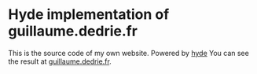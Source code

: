 Hyde implementation of guillaume.dedrie.fr
==========================================

This is the source code of my own website. Powered by [hyde] You can see the result at [guillaume.dedrie.fr].

[hyde]: https://github.com/hyde/hyde
[guillaume.dedrie.fr]: http://guillaume.dedrie.fr
